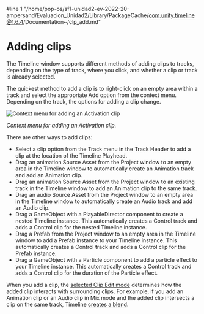 #line 1 "/home/pop-os/sf1-unidad2-ev-2022-20-ampersand/Evaluacion_Unidad2/Library/PackageCache/com.unity.timeline@1.6.4/Documentation~/clp_add.md"
# Adding clips

The Timeline window supports different methods of adding clips to tracks, depending on the type of track, where you click, and whether a clip or track is already selected.

The quickest method to add a clip is to right-click on an empty area within a track and select the appropriate Add option from the context menu. Depending on the track, the options for adding a clip change.

![Context menu for adding an Activation clip](images/timeline_clips_view_adding.png)

_Context menu for adding an Activation clip._

There are other ways to add clips:

* Select a clip option from the Track menu in the Track Header to add a clip at the location of the Timeline Playhead.
* Drag an animation Source Asset from the Project window to an empty area in the Timeline window to automatically create an Animation track and add an Animation clip.
* Drag an animation Source Asset from the Project window to an existing track in the Timeline window to add an Animation clip to the same track.
* Drag an audio Source Asset from the Project window to an empty area in the Timeline window to automatically create an Audio track and add an Audio clip.
* Drag a GameObject with a PlayableDirector component to create a nested Timeline instance. This automatically creates a Control track and adds a Control clip for the nested Timeline instance.
* Drag a Prefab from the Project window to an empty area in the Timeline window to add a Prefab instance to your Timeline instance. This automatically creates a Control track and adds a Control clip for the Prefab instance.
* Drag a GameObject with a Particle component to add a particle effect to your Timeline instance. This automatically creates a Control track and adds a Control clip for the duration of the Particle effect.

When you add a clip, the [selected Clip Edit mode](clp_about.md) determines how the added clip interacts with surrounding clips. For example, if you add an Animation clip or an Audio clip in Mix mode and the added clip intersects a clip on the same track, Timeline [creates a blend](clp_blend.md).
